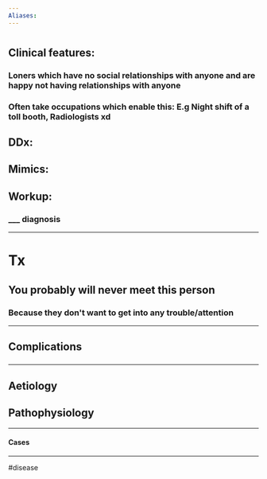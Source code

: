 ```yaml
---
Aliases:
---
```

# 
## Clinical features:
### Loners which have no social relationships with anyone and are happy not having relationships with anyone
### Often take occupations which enable this: E.g Night shift of a toll booth, Radiologists xd 
## DDx:
###
## Mimics:
###
## Workup:
### ___ diagnosis
---
# Tx
## You probably will never meet this person
### Because they don't want to get into any trouble/attention

---
## Complications
###

---
## Aetiology
## Pathophysiology

---
#### Cases


---
#disease 